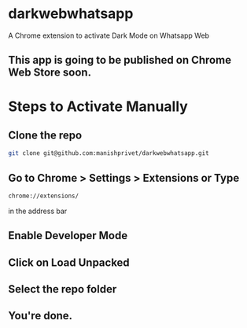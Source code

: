 # darkwebwhatsapp
A Chrome extension to activate Dark Mode on Whatsapp Web

## This app is going to be published on Chrome Web Store soon.

# Steps to Activate Manually

## Clone the repo

```bash
git clone git@github.com:manishprivet/darkwebwhatsapp.git
```

## Go to Chrome > Settings > Extensions or Type

```bash
chrome://extensions/
```

in the address bar

## Enable Developer Mode

## Click on Load Unpacked

## Select the repo folder

## You're done.